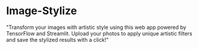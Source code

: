 # Image-Stylize
"Transform your images with artistic style using this web app powered by TensorFlow and Streamlit. Upload your photos to apply unique artistic filters and save the stylized results with a click!"
